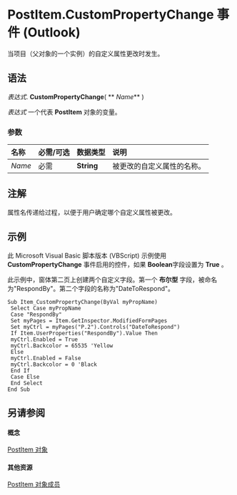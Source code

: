 
# PostItem.CustomPropertyChange 事件 (Outlook)

当项目（父对象的一个实例）的自定义属性更改时发生。


## 语法

 _表达式_. **CustomPropertyChange**( ** _Name_** )

 _表达式_ 一个代表 **PostItem** 对象的变量。


### 参数



|**名称**|**必需/可选**|**数据类型**|**说明**|
|:-----|:-----|:-----|:-----|
| _Name_|必需|**String**|被更改的自定义属性的名称。|

## 注解

属性名传递给过程，以便于用户确定哪个自定义属性被更改。


## 示例

此 Microsoft Visual Basic 脚本版本 (VBScript) 示例使用 **CustomPropertyChange** 事件启用的控件，如果 **Boolean**字段设置为 **True** 。

此示例中，窗体第二页上创建两个自定义字段。第一个 **布尔型** 字段，被命名为"RespondBy"。第二个字段的名称为"DateToRespond"。




```
Sub Item_CustomPropertyChange(ByVal myPropName) 
 Select Case myPropName 
 Case "RespondBy" 
 Set myPages = Item.GetInspector.ModifiedFormPages 
 Set myCtrl = myPages("P.2").Controls("DateToRespond") 
 If Item.UserProperties("RespondBy").Value Then 
 myCtrl.Enabled = True 
 myCtrl.Backcolor = 65535 'Yellow 
 Else 
 myCtrl.Enabled = False 
 myCtrl.Backcolor = 0 'Black 
 End If 
 Case Else 
 End Select 
End Sub
```


## 另请参阅


#### 概念


[PostItem 对象](de44065d-4e93-315a-279f-7b92f09c0465.md)
#### 其他资源


[PostItem 对象成员](5b150db1-c96d-0721-ec36-d5b5ebc20fd8.md)